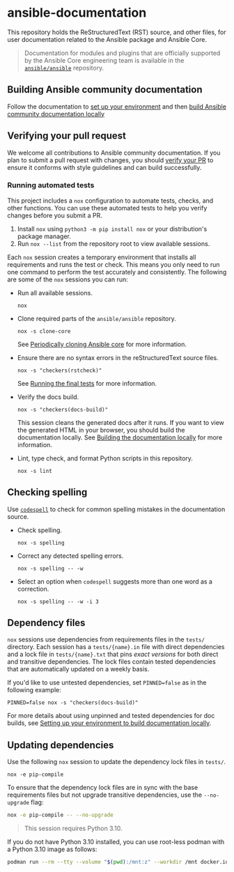 # ansible-documentation

This repository holds the ReStructuredText (RST) source, and other files, for user documentation related to the Ansible package and Ansible Core.

> Documentation for modules and plugins that are officially supported by the Ansible Core engineering team is available in the [`ansible/ansible`](https://github.com/ansible/ansible) repository.

## Building Ansible community documentation

Follow the documentation to [set up your environment](https://docs.ansible.com/ansible/latest/community/documentation_contributions.html#setting-up-your-environment-to-build-documentation-locally) and then [build Ansible community documentation locally](https://docs.ansible.com/ansible/latest/community/documentation_contributions.html#building-the-documentation-locally)

## Verifying your pull request

We welcome all contributions to Ansible community documentation.
If you plan to submit a pull request with changes, you should [verify your PR](https://docs.ansible.com/ansible/latest/community/documentation_contributions.html#verifying-your-documentation-pr) to ensure it conforms with style guidelines and can build successfully.

### Running automated tests

This project includes a `nox` configuration to automate tests, checks, and other functions.
You can use these automated tests to help you verify changes before you submit a PR.

1. Install `nox` using `python3 -m pip install nox` or your distribution's package manager.
2. Run `nox --list` from the repository root to view available sessions.

Each `nox` session creates a temporary environment that installs all requirements and runs the test or check.
This means you only need to run one command to perform the test accurately and consistently.
The following are some of the `nox` sessions you can run:

* Run all available sessions.

  ```
  nox
  ```

* Clone required parts of the `ansible/ansible` repository.

  ```
  nox -s clone-core
  ```

  See [Periodically cloning Ansible core](https://docs.ansible.com/ansible/latest/community/documentation_contributions.html#periodically-cloning-ansible-core) for more information.

* Ensure there are no syntax errors in the reStructuredText source files.

  ```
  nox -s "checkers(rstcheck)"
  ```

  See [Running the final tests](https://docs.ansible.com/ansible/latest/community/documentation_contributions.html#running-the-final-tests) for more information.

* Verify the docs build.

  ```
  nox -s "checkers(docs-build)"
  ```

  This session cleans the generated docs after it runs.
  If you want to view the generated HTML in your browser, you should build the documentation locally.
  See [Building the documentation locally](https://docs.ansible.com/ansible/latest/community/documentation_contributions.html#building-the-documentation-locally) for more information.

* Lint, type check, and format Python scripts in this repository.

  ```
  nox -s lint
  ```

## Checking spelling

Use [`codespell`](https://github.com/codespell-project/codespell) to check for common spelling mistakes in the documentation source.

* Check spelling.

  ```
  nox -s spelling
  ```

* Correct any detected spelling errors.

  ```
  nox -s spelling -- -w
  ```

* Select an option when `codespell` suggests more than one word as a correction.

  ```
  nox -s spelling -- -w -i 3
  ```

## Dependency files

`nox` sessions use dependencies from requirements files in the `tests/` directory.
Each session has a `tests/{name}.in` file with direct dependencies and a lock file in `tests/{name}.txt` that pins *exact versions* for both direct and transitive dependencies.
The lock files contain tested dependencies that are automatically updated on a weekly basis.

If you'd like to use untested dependencies, set `PINNED=false` as in the following example:

```
PINNED=false nox -s "checkers(docs-build)"
```

For more details about using unpinned and tested dependencies for doc builds, see [Setting up your environment to build documentation locally](https://docs.ansible.com/ansible/latest/community/documentation_contributions.html#setting-up-your-environment-to-build-documentation-locally).

## Updating dependencies

Use the following `nox` session to update the dependency lock files in `tests/`.

  ```
  nox -e pip-compile
  ```

To ensure that the dependency lock files are in sync with the base requirements
files but not upgrade transitive dependencies, use the `--no-upgrade` flag:

  ``` bash
  nox -e pip-compile -- --no-upgrade
  ```

> This session requires Python 3.10.

If you do not have Python 3.10 installed, you can use root-less podman with a Python 3.10 image as follows:

```bash
podman run --rm --tty --volume "$(pwd):/mnt:z" --workdir /mnt docker.io/library/python:3.10 bash -c 'pip install nox ; nox -e pip-compile'
```
